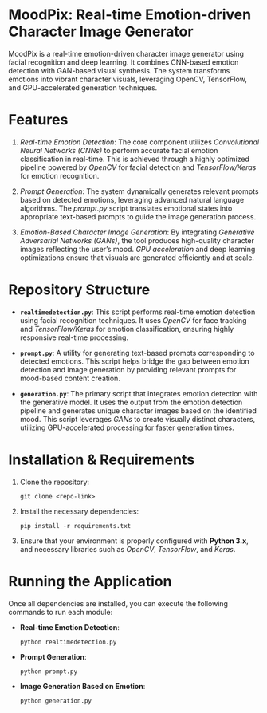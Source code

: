 # MoodPix: Real-time Emotion-driven Character Image Generator
MoodPix is a real-time emotion-driven character image generator using facial recognition and deep learning. It combines CNN-based emotion detection with GAN-based visual synthesis. The system transforms emotions into vibrant character visuals, leveraging OpenCV, TensorFlow, and GPU-accelerated generation techniques.

# Features

1. *Real-time Emotion Detection*: The core component utilizes *Convolutional Neural Networks (CNNs)* to perform accurate facial emotion classification in real-time. This is achieved through a highly optimized pipeline powered by *OpenCV* for facial detection and *TensorFlow/Keras* for emotion recognition.
   
2. *Prompt Generation*: The system dynamically generates relevant prompts based on detected emotions, leveraging advanced natural language algorithms. The *prompt.py* script translates emotional states into appropriate text-based prompts to guide the image generation process.

3. *Emotion-Based Character Image Generation*: By integrating *Generative Adversarial Networks (GANs)*, the tool produces high-quality character images reflecting the user’s mood. *GPU acceleration* and deep learning optimizations ensure that visuals are generated efficiently and at scale.

# Repository Structure

- **`realtimedetection.py`**: This script performs real-time emotion detection using facial recognition techniques. It uses *OpenCV* for face tracking and *TensorFlow/Keras* for emotion classification, ensuring highly responsive real-time processing.
  
- **`prompt.py`**: A utility for generating text-based prompts corresponding to detected emotions. This script helps bridge the gap between emotion detection and image generation by providing relevant prompts for mood-based content creation.

- **`generation.py`**: The primary script that integrates emotion detection with the generative model. It uses the output from the emotion detection pipeline and generates unique character images based on the identified mood. This script leverages *GANs* to create visually distinct characters, utilizing GPU-accelerated processing for faster generation times.

# Installation & Requirements

1. Clone the repository:
   ```
   git clone <repo-link>
   ```

2. Install the necessary dependencies:
   ```
   pip install -r requirements.txt
   ```

3. Ensure that your environment is properly configured with **Python 3.x**, and necessary libraries such as *OpenCV*, *TensorFlow*, and *Keras*.

# Running the Application

Once all dependencies are installed, you can execute the following commands to run each module:

- **Real-time Emotion Detection**:
   ```
   python realtimedetection.py
   ```

- **Prompt Generation**:
   ```
   python prompt.py
   ```

- **Image Generation Based on Emotion**:
   ```
   python generation.py
   ```
